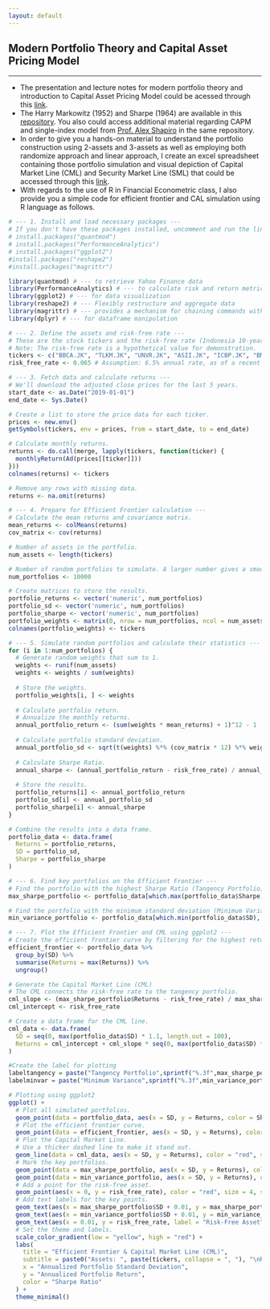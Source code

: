 ```yaml
---
layout: default
---
```


## Modern Portfolio Theory and Capital Asset Pricing Model
------

* The presentation and lecture notes for modern portfolio theory and introduction to Capital Asset Pricing Model could be acessed through this [link](https://iputusukma-book.github.io/fintheory_markowitz_and_sharpeCAPM.pdf).
* The Harry Markowitz (1952) and Sharpe (1964) are available in this [repository](https://s.id/ipsh_fintheory_odd25). You also could access additional material regarding CAPM and single-index model from [Prof. Alex Shapiro](https://pages.stern.nyu.edu/~ashapiro/) in the same repository.
* In order to give you a hands-on material to understand the portfolio construction using 2-assets and 3-assets as well as employing both randomize approach and linear approach, I create an excel spreadsheet containing those portfolio simulation and visual depiction of Capital Market Line (CML) and Security Market Line (SML) that could be accessed through this [link](https://drive.google.com/uc?export=download&id=1q_y1dVOrW20xAS3M91fUA19JvNaO91rp).
* With regards to the use of R in Financial Econometric class, I also provide you a simple code for efficient frontier and CAL simulation using R language as follows.
  
```R
# --- 1. Install and load necessary packages ---
# If you don't have these packages installed, uncomment and run the lines below.
# install.packages("quantmod")
# install.packages("PerformanceAnalytics")
# install.packages("ggplot2")
#install.packages("reshape2")
#install.packages("magrittr")

library(quantmod) # --- to retrieve Yahoo Finance data
library(PerformanceAnalytics) # --- to calculate risk and return metrics
library(ggplot2) # --- for data visualization
library(reshape2) # --- Flexibly restructure and aggregate data 
library(magrittr) # --- provides a mechanism for chaining commands with a new forward-pipe operator, %>%
library(dplyr) # --- for dataframe manipulation

# --- 2. Define the assets and risk-free rate ---
# These are the stock tickers and the risk-free rate (Indonesia 10-year T-bond rate).
# Note: The risk-free rate is a hypothetical value for demonstration.
tickers <- c("BBCA.JK", "TLKM.JK", "UNVR.JK", "ASII.JK", "ICBP.JK", "BMRI.JK", "BRPT.JK", "PGAS.JK", "INDF.JK", "ADRO.JK")
risk_free_rate <- 0.065 # Assumption: 6.5% annual rate, as of a recent market observation.

# --- 3. Fetch data and calculate returns ---
# We'll download the adjusted close prices for the last 5 years.
start_date <- as.Date("2019-01-01")
end_date <- Sys.Date()

# Create a list to store the price data for each ticker.
prices <- new.env()
getSymbols(tickers, env = prices, from = start_date, to = end_date)

# Calculate monthly returns.
returns <- do.call(merge, lapply(tickers, function(ticker) {
  monthlyReturn(Ad(prices[[ticker]]))
}))
colnames(returns) <- tickers

# Remove any rows with missing data.
returns <- na.omit(returns)

# --- 4. Prepare for Efficient Frontier calculation ---
# Calculate the mean returns and covariance matrix.
mean_returns <- colMeans(returns)
cov_matrix <- cov(returns)

# Number of assets in the portfolio.
num_assets <- length(tickers)

# Number of random portfolios to simulate. A larger number gives a smoother curve.
num_portfolios <- 10000

# Create matrices to store the results.
portfolio_returns <- vector('numeric', num_portfolios)
portfolio_sd <- vector('numeric', num_portfolios)
portfolio_sharpe <- vector('numeric', num_portfolios)
portfolio_weights <- matrix(0, nrow = num_portfolios, ncol = num_assets)
colnames(portfolio_weights) <- tickers

# --- 5. Simulate random portfolios and calculate their statistics ---
for (i in 1:num_portfolios) {
  # Generate random weights that sum to 1.
  weights <- runif(num_assets)
  weights <- weights / sum(weights)
  
  # Store the weights.
  portfolio_weights[i, ] <- weights
  
  # Calculate portfolio return.
  # Annualize the monthly returns.
  annual_portfolio_return <- (sum(weights * mean_returns) + 1)^12 - 1
  
  # Calculate portfolio standard deviation.
  annual_portfolio_sd <- sqrt(t(weights) %*% (cov_matrix * 12) %*% weights)
  
  # Calculate Sharpe Ratio.
  annual_sharpe <- (annual_portfolio_return - risk_free_rate) / annual_portfolio_sd
  
  # Store the results.
  portfolio_returns[i] <- annual_portfolio_return
  portfolio_sd[i] <- annual_portfolio_sd
  portfolio_sharpe[i] <- annual_sharpe
}

# Combine the results into a data frame.
portfolio_data <- data.frame(
  Returns = portfolio_returns,
  SD = portfolio_sd,
  Sharpe = portfolio_sharpe
)

# --- 6. Find key portfolios on the Efficient Frontier ---
# Find the portfolio with the highest Sharpe Ratio (Tangency Portfolio).
max_sharpe_portfolio <- portfolio_data[which.max(portfolio_data$Sharpe), ]

# Find the portfolio with the minimum standard deviation (Minimum Variance Portfolio).
min_variance_portfolio <- portfolio_data[which.min(portfolio_data$SD), ]

# --- 7. Plot the Efficient Frontier and CML using ggplot2 ---
# Create the efficient frontier curve by filtering for the highest return for each level of risk.
efficient_frontier <- portfolio_data %>% 
  group_by(SD) %>% 
  summarise(Returns = max(Returns)) %>%
  ungroup()

# Generate the Capital Market Line (CML)
# The CML connects the risk-free rate to the tangency portfolio.
cml_slope <- (max_sharpe_portfolio$Returns - risk_free_rate) / max_sharpe_portfolio$SD
cml_intercept <- risk_free_rate

# Create a data frame for the CML line.
cml_data <- data.frame(
  SD = seq(0, max(portfolio_data$SD) * 1.1, length.out = 100),
  Returns = cml_intercept + cml_slope * seq(0, max(portfolio_data$SD) * 1.1, length.out = 100)
)

#Create the label for plotting
labeltangency = paste("Tangency Portfolio",sprintf("%.3f",max_sharpe_portfolio$SD),",",sprintf("%.3f",max_sharpe_portfolio$Returns))
labelminvar = paste("Minimum Variance",sprintf("%.3f",min_variance_portfolio$SD),",",sprintf("%.3f",min_variance_portfolio$Returns))

# Plotting using ggplot2
ggplot() +
  # Plot all simulated portfolios.
  geom_point(data = portfolio_data, aes(x = SD, y = Returns, color = Sharpe), alpha = 0.5) +
  # Plot the efficient frontier curve.
  geom_point(data = efficient_frontier, aes(x = SD, y = Returns), color = "black", size = 1.2) +
  # Plot the Capital Market Line.
  # Use a thicker dashed line to make it stand out.
  geom_line(data = cml_data, aes(x = SD, y = Returns), color = "red", size = 1, linetype = "dashed") +
  # Mark the key portfolios.
  geom_point(data = max_sharpe_portfolio, aes(x = SD, y = Returns), color = "red", size = 4, shape = 17, show.legend = FALSE) +
  geom_point(data = min_variance_portfolio, aes(x = SD, y = Returns), color = "blue", size = 4, shape = 18, show.legend = FALSE) +
  # Add a point for the risk-free asset.
  geom_point(aes(x = 0, y = risk_free_rate), color = "red", size = 4, shape = 15, show.legend = FALSE) +
  # Add text labels for the key points.
  geom_text(aes(x = max_sharpe_portfolio$SD + 0.01, y = max_sharpe_portfolio$Returns, label = labeltangency), hjust = 0, vjust = 0, size = 4, color = "red") +
  geom_text(aes(x = min_variance_portfolio$SD + 0.01, y = min_variance_portfolio$Returns, label = labelminvar), hjust = 0, vjust = 0, size = 4, color = "blue") +
  geom_text(aes(x = 0.01, y = risk_free_rate, label = "Risk-Free Asset"), hjust = 0, vjust = 0, size = 4, color = "red") +
  # Set the theme and labels.
  scale_color_gradient(low = "yellow", high = "red") +
  labs(
    title = "Efficient Frontier & Capital Market Line (CML)",
    subtitle = paste0("Assets: ", paste(tickers, collapse = ", "), "\nRisk-Free Rate: ", round(risk_free_rate * 100, 2), "%"),
    x = "Annualized Portfolio Standard Deviation",
    y = "Annualized Portfolio Return",
    color = "Sharpe Ratio"
  ) +
  theme_minimal()



```
